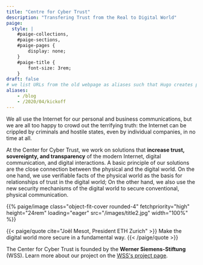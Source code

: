 ```yaml
---
title: "Centre for Cyber Trust"
description: "Transfering Trust from the Real to Digital World"
paige:
  style: |
    #paige-collections,
    #paige-sections,
    #paige-pages {
        display: none;
    }
    #paige-title {
        font-size: 3rem;
    }
draft: false
# we list URLs from the old webpage as aliases such that Hugo creates permanent redirects to this page:
aliases:
    - /blog
    - /2020/04/kickoff
---
```


We all use the Internet for our personal and business communications, but we are all too happy to crowd out the terrifying truth: the Internet can be crippled by criminals and hostile states, even by individual companies, in no time at all.

At the Center for Cyber Trust, we work on solutions that **increase trust, sovereignty, and transparency** of the modern Internet, digital communication, and digital interactions.
A basic principle of our solutions are the close connection between the physical and the digital world.
On the one hand, we use verifiable facts of the physical world as the basis for
relationships of trust in the digital world; On the other hand, we also use the new security mechanisms
of the digital world to secure conventional, physical communication.

<p>{{% paige/image class="object-fit-cover rounded-4" fetchpriority="high" height="24rem" loading="eager" src="/images/title2.jpg" width="100%" %}}</p>

{{< paige/quote cite="Joël Mesot, President ETH Zurich" >}}
Make the digital world more secure in a fundamental way.
{{< /paige/quote >}}

The Center for Cyber Trust is founded by the **Werner Siemens-Stiftung** (WSS).
Learn more about our project on the [WSS's project page](https://www.wernersiemens-stiftung.ch/en/projects/cyber-trust).
